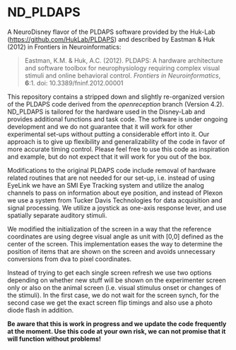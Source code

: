 ND_PLDAPS
==========

A NeuroDisney flavor of the PLDAPS software provided by the Huk-Lab (https://github.com/HukLab/PLDAPS) and described by Eastman & Huk (2012) in Frontiers in Neuroinformatics:

> Eastman, K.M. & Huk, A.C. (2012). PLDAPS: A hardware architecture and software toolbox for neurophysiology requiring complex visual stimuli and online behavioral control. *Frontiers in Neuroinformatics*, **6**:1. doi: 10.3389/fninf.2012.00001

This repository contains a stripped down and slightly re-organized version of the PLDAPS code derived from the *openreception* branch (Version 4.2). ND_PLDAPS is tailored for the hardware used in the Disney-Lab and provides additional functions and task code. The software is under ongoing development and we do not guarantee that it will work for other experimental set-ups without putting a considerable effort into it. Our approach is to give up flexibility and generalizability of the code in favor of more accurate timing control. Please feel free to use this code as inspiration and example, but do not expect that it will work for you out of the box.

Modifications to the original PLDAPS code include removal of hardware related routines that are not needed for our set-up, i.e. instead of using EyeLink we have an SMI Eye Tracking system and utilize the analog channels to pass on information about eye position, and instead of Plexon we use a system from Tucker Davis Technologies for data acquisition and signal processing. We utilize a joystick as one-axis response lever, and use spatially separate auditory stimuli.

We modified the initialization of the screen in a way that the reference coordinates are using degree visual angle as unit with [0,0] defined as the center of the screen. This implementation eases the way to determine the position of items that are shown on the screen and avoids unnecessary conversions from dva to pixel coordinates.

Instead of trying to get each single screen refresh we use two options depending on whether new stuff will be shown on the experimenter screen only or also on the animal screen (i.e. visual stimulus onset or changes of the stimuli). In the first case, we do not wait for the screen synch, for the second case we get the exact screen flip timings and also use a photo diode flash in addition.


__**Be aware that this is work in progress and we update the code frequently at the moment. Use this code at your own risk, we can not promise that it will function without problems!**__


